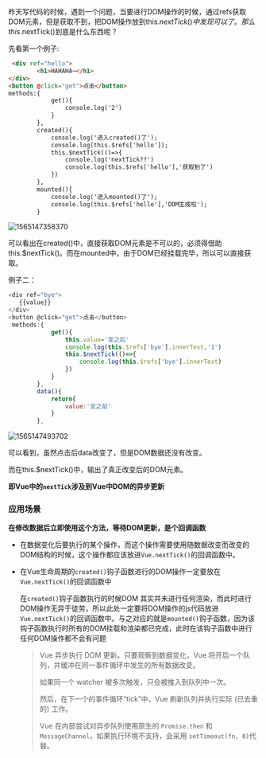 昨天写代码的时候，遇到一个问题，当要进行DOM操作的时候，通过refs获取DOM元素，但是获取不到，把DOM操作放到this.$nextTick()中发现可以了。那么this.$nextTick()到底是什么东西呢？

先看第一个例子:

```html
 <div ref="hello">
        <h1>HAHAHA~</h1>
</div>
<button @click="get">点击</button>
methods:{
            get(){
                console.log('2')
            }
        },
        created(){
            console.log('进入created()了');
            console.log(this.$refs['hello']);
            this.$nextTick(()=>{
                console.log('nextTick??')
                console.log(this.$refs['hello'],'获取到了')
            })
        },
        mounted(){
            console.log('进入mounted()了');
            console.log(this.$refs['hello'],'DOM生成啦');
        }
```

![1565147358370](C:\Users\青柠\AppData\Roaming\Typora\typora-user-images\1565147358370.png)

可以看出在created()中，直接获取DOM元素是不可以的，必须得借助this.$nextTick()。而在mounted中，由于DOM已经挂载完毕，所以可以直接获取。

例子二：

```javascript
<div ref="bye">
   {{value}}
</div>
<button @click="get">点击</button>
 methods:{
            get(){
                this.value='变之后'
                console.log(this.$refs['bye'].innerText,'1')
                this.$nextTick(()=>{
                    console.log(this.$refs['bye'].innerText)
                })
            }
        },
        data(){
            return{
                value:'变之前'
            }
        },
```

![1565147493702](C:\Users\青柠\AppData\Roaming\Typora\typora-user-images\1565147493702.png)

可以看到，虽然点击后data改变了，但是DOM数据还没有改变。

而在this.$nextTick()中，输出了真正改变后的DOM元素。

**即Vue中的`nextTick`涉及到Vue中DOM的异步更新**

### 应用场景

**在修改数据后立即使用这个方法，等待DOM更新，是个回调函数**

- 在数据变化后要执行的某个操作，而这个操作需要使用随数据改变而改变的DOM结构的时候，这个操作都应该放进`Vue.nextTick()`的回调函数中。

- 在Vue生命周期的`created()`钩子函数进行的DOM操作一定要放在`Vue.nextTick()`的回调函数中

  在`created()`钩子函数执行的时候DOM 其实并未进行任何渲染，而此时进行DOM操作无异于徒劳，所以此处一定要将DOM操作的js代码放进`Vue.nextTick()`的回调函数中。与之对应的就是`mounted()`钩子函数，因为该钩子函数执行时所有的DOM挂载和渲染都已完成，此时在该钩子函数中进行任何DOM操作都不会有问题 	

  >Vue 异步执行 DOM 更新。只要观察到数据变化，Vue 将开启一个队列，并缓冲在同一事件循环中发生的所有数据改变。
  >
  >如果同一个 watcher 被多次触发，只会被推入到队列中一次。
  >
  >然后，在下一个的事件循环“tick”中，Vue 刷新队列并执行实际 (已去重的) 工作。
  >
  >Vue 在内部尝试对异步队列使用原生的 `Promise.then` 和`MessageChannel`，如果执行环境不支持，会采用 `setTimeout(fn, 0)`代替。

  

  

  